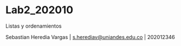 # Lab2_202010
Listas y ordenamientos

Sebastian Heredia Vargas | s.herediav@uniandes.edu.co | 202012346
